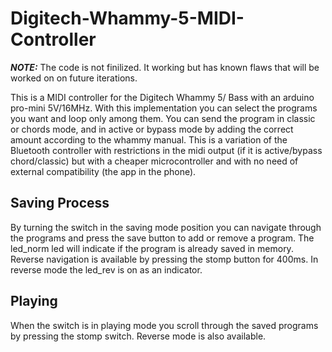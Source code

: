 # Digitech-Whammy-5-MIDI-Controller
**_NOTE:_**  The code is not finilized. It working but has known flaws that will be worked on on future iterations.

This is a MIDI controller for the Digitech Whammy 5/ Bass with an arduino pro-mini 5V/16MHz. 
With this implementation you can select the programs you want and loop only among them. You can send the program in classic or chords mode, and in active or bypass mode by adding the correct amount according to the whammy manual. This is a variation of the Bluetooth controller with restrictions in the midi output (if it is active/bypass chord/classic) but with a cheaper microcontroller and with no need of external compatibility (the app in the phone).

## Saving Process

By turning the switch in the saving mode position you can navigate through the programs and press the save button to add or remove a program. The led_norm led will indicate if the program is already saved in memory. Reverse navigation is available by pressing the stomp button for 400ms. In reverse mode the led_rev is on as an indicator. 

## Playing

When the switch is in playing mode you scroll through the saved programs by pressing the stomp switch. Reverse mode is also available.
